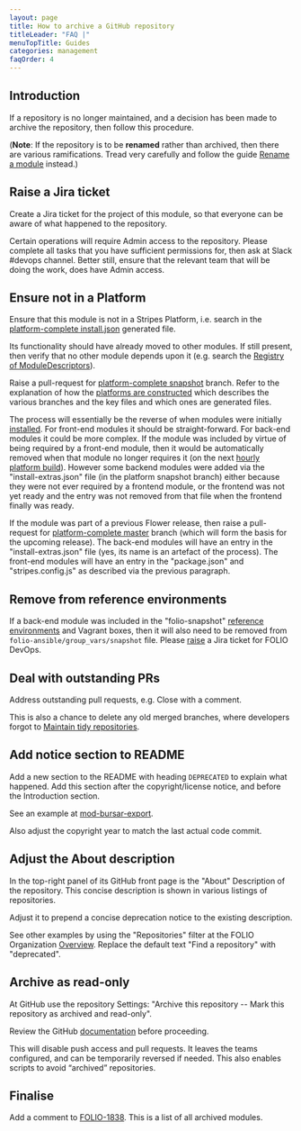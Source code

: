 ```yaml
---
layout: page
title: How to archive a GitHub repository
titleLeader: "FAQ |"
menuTopTitle: Guides
categories: management
faqOrder: 4
---
```


## Introduction

If a repository is no longer maintained, and a decision has been made to archive the repository, then follow this procedure.

(**Note**: If the repository is to be **renamed** rather than archived, then there are various ramifications.
Tread very carefully and follow the guide [Rename a module](/guides/rename-module/) instead.)

## Raise a Jira ticket

Create a Jira ticket for the project of this module, so that everyone can be aware of what happened to the repository.

Certain operations will require Admin access to the repository.
Please complete all tasks that you have sufficient permissions for, then ask at Slack #devops channel.
Better still, ensure that the relevant team that will be doing the work, does have Admin access.

## Ensure not in a Platform

Ensure that this module is not in a Stripes Platform,
i.e. search in the [platform-complete install.json](https://github.com/folio-org/platform-complete/blob/snapshot/install.json) generated file.

Its functionality should have already moved to other modules.
If still present, then verify that no other module depends upon it
(e.g. search the [Registry of ModuleDescriptors](/faqs/how-to-which-module-which-interface-endpoint/#registry-of-moduledescriptors)).

Raise a pull-request for [platform-complete snapshot](https://github.com/folio-org/platform-complete/tree/snapshot) branch.
Refer to the explanation of how the [platforms are constructed](/guidelines/release-procedures/#add-to-platforms) which describes the various branches and the key files and which ones are generated files.

The process will essentially be the reverse of when modules were initially [installed](/faqs/how-to-install-new-module/).
For front-end modules it should be straight-forward.
For back-end modules it could be more complex. If the module was included by virtue of being required by a front-end module, then it would be automatically removed when that module no longer requires it (on the next [hourly platform build](/guides/automation/#install-json)).
However some backend modules were added via the "install-extras.json" file (in the platform snapshot branch) either because they were not ever required by a frontend module, or the frontend was not yet ready and the entry was not removed from that file when the frontend finally was ready.

If the module was part of a previous Flower release, then raise a pull-request for [platform-complete master](https://github.com/folio-org/platform-complete/tree/master) branch (which will form the basis for the upcoming release).
The back-end modules will have an entry in the "install-extras.json" file (yes, its name is an artefact of the process).
The front-end modules will have an entry in the "package.json" and "stripes.config.js" as described via the previous paragraph.

## Remove from reference environments

If a back-end module was included in the "folio-snapshot" [reference environments](/guides/automation/#reference-environments) and Vagrant boxes, then it will also need to be removed from `folio-ansible/group_vars/snapshot` file.
Please [raise](/faqs/how-to-raise-devops-ticket/) a Jira ticket for FOLIO DevOps.

## Deal with outstanding PRs

Address outstanding pull requests, e.g. Close with a comment.

This is also a chance to delete any old merged branches, where developers forgot to [Maintain tidy repositories](/guides/tidy-repository/).

## Add notice section to README

Add a new section to the README with heading `DEPRECATED` to explain what happened.
Add this section after the copyright/license notice, and before the Introduction section.

See an example at [mod-bursar-export](https://github.com/folio-org/mod-bursar-export).

Also adjust the copyright year to match the last actual code commit.

## Adjust the About description

In the top-right panel of its GitHub front page is the "About" Description of the repository. This concise description is shown in various listings of repositories.

Adjust it to prepend a concise deprecation notice to the existing description.

See other examples by using the "Repositories" filter at the FOLIO Organization [Overview](https://github.com/folio-org).
Replace the default text "Find a repository" with "deprecated".

## Archive as read-only

At GitHub use the repository Settings: "Archive this repository -- Mark this repository as archived and read-only".

Review the GitHub [documentation](https://docs.github.com/en/repositories/archiving-a-github-repository/archiving-repositories) before proceeding.

This will disable push access and pull requests. It leaves the teams configured, and can be temporarily reversed if needed. This also enables scripts to avoid “archived” repositories.

## Finalise

Add a comment to [FOLIO-1838](https://issues.folio.org/browse/FOLIO-1838).
This is a list of all archived modules.

<div class="folio-spacer-content"></div>
